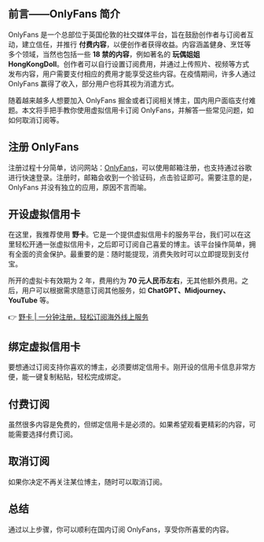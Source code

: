 ## 前言——OnlyFans 简介

OnlyFans 是一个总部位于英国伦敦的社交媒体平台，旨在鼓励创作者与订阅者互动，建立信任，并推行 **付费内容**，以便创作者获得收益。内容涵盖健身、烹饪等多个领域，当然也包括一些 **18 禁的内容**，例如著名的 **玩偶姐姐 HongKongDoll**。创作者可以自行设置订阅费用，并通过上传照片、视频等方式发布内容，用户需要支付相应的费用才能享受这些内容。在疫情期间，许多人通过 OnlyFans 赢得了收入，部分用户也将其视为消遣方式。

随着越来越多人想要加入 OnlyFans 掘金或者订阅相关博主，国内用户面临支付难题。本文将手把手教你使用虚拟信用卡订阅 OnlyFans，并解答一些常见问题，如如何取消订阅等。

## 注册 OnlyFans

注册过程十分简单，访问网站：[OnlyFans](https://onlyfans.com/)，可以使用邮箱注册，也支持通过谷歌进行快速登录。注册时，邮箱会收到一个验证码，点击验证即可。需要注意的是，OnlyFans 并没有独立的应用，原因不言而喻。

## 开设虚拟信用卡

在这里，我推荐使用 **野卡**。它是一个提供虚拟信用卡的服务平台，我们可以在这里轻松开通一张虚拟信用卡，之后即可订阅自己喜爱的博主。该平台操作简单，拥有全面的资金保护。最重要的是：随时能提现，消费失败时可以立即提现到支付宝。

所开的虚拟卡有效期为 2 年，费用约为 **70 元人民币左右**，无其他额外费用。之后，用户可以根据需求随意订阅其他服务，如 **ChatGPT、Midjourney、YouTube** 等。

👉 [野卡 | 一分钟注册，轻松订阅海外线上服务](https://bit.ly/bewildcard)

## 绑定虚拟信用卡

要想通过订阅支持你喜欢的博主，必须要绑定信用卡。刚开设的信用卡信息非常方便，能一键复制粘贴，轻松完成绑定。

## 付费订阅

虽然很多内容是免费的，但绑定信用卡是必须的。如果希望观看更精彩的内容，可能需要选择付费订阅。

## 取消订阅

如果你决定不再关注某位博主，随时可以取消订阅。

## 总结

通过以上步骤，你可以顺利在国内订阅 OnlyFans，享受你所喜爱的内容。